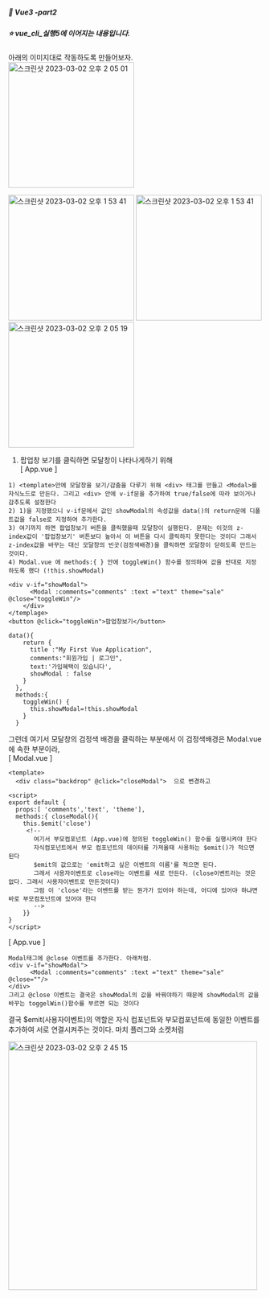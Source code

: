 ##### :cactus: Vue3 -part2

##### :star: vue_cli_실행5에 이어지는 내용입니다.

아래의 이미지대로 작동하도록 만들어보자.  
<img width="250" alt="스크린샷 2023-03-02 오후 2 05 01" src="https://user-images.githubusercontent.com/48478079/222336145-fd1afcdb-0049-4809-a738-58d9c8892b65.png"> 

<img width="250" alt="스크린샷 2023-03-02 오후 1 53 41" src="https://user-images.githubusercontent.com/48478079/222334595-a2d0484a-e95a-410a-b709-0f0f703d7a5f.png"> <img width="250" alt="스크린샷 2023-03-02 오후 1 53 41" src="https://user-images.githubusercontent.com/48478079/222335270-cb9fa327-862a-4adb-b2d2-bdc2600fb38d.png">   
<img width="250" alt="스크린샷 2023-03-02 오후 2 05 19" src="https://user-images.githubusercontent.com/48478079/222336190-489fa534-1985-44be-bf28-19b15e7a07c7.png">

1. 팝업창 보기를 클릭하면 모달창이 나타나게하기 위해  
[ App.vue ]
```
1) <template>안에 모달창을 보기/감춤을 다루기 위해 <div> 태그를 만들고 <Modal>를 자식노드로 만든다. 그리고 <div> 안에 v-if문을 추가하여 true/false에 따라 보이거나 감추도록 설정한다
2) 1)을 지정했으니 v-if문에서 값인 showModal의 속성값을 data()의 return문에 디폴트값을 false로 지정하여 추가한다.
3) 여기까지 하면 팝업창보기 버튼을 클릭했을때 모달창이 실행된다. 문제는 이것의 z-index값이 '팝업창보기' 버튼보다 높아서 이 버튼을 다시 클릭하지 못한다는 것이다 그래서 z-index값을 바꾸는 대신 모달창의 빈곳(검정색배경)을 클릭하면 모달창이 닫히도록 만드는 것이다.
4) Modal.vue 에 methods:{ } 안에 toggleWin() 함수를 정의하여 값을 반대로 지정하도록 했다 (!this.showModal)

<div v-if="showModal">
      <Modal :comments="comments" :text ="text" theme="sale" @close="toggleWin"/>
    </div>
</templage>
<button @click="toggleWin">팝업창보기</button>

data(){
    return {
      title :"My First Vue Application",
      comments:"회원가입 | 로그인",
      text:'가입혜택이 있습니다',
      showModal : false
    }
  },
  methods:{
    toggleWin() {
      this.showModal=!this.showModal
    }
  }
```  
그런데 여기서 모달창의 검정색 배경을 클릭하는 부분에서 이 검정색배경은 Modal.vue에 속한 부분이라,  
[ Modal.vue ]
```
<template>
  <div class="backdrop" @click="closeModal">  으로 변경하고
 
<script>
export default {
  props:[ 'comments','text', 'theme'],
  methods:{ closeModal(){ 
    this.$emit('close')
     <!--          
       여기서 부모컴포넌트 (App.vue)에 정의된 toggleWin() 함수를 실행시켜야 한다
       자식컴포넌트에서 부모 컴포넌트의 데이터를 가져올때 사용하는 $emit()가 적으면 된다
       $emit의 값으로는 'emit하고 싶은 이벤트의 이름'를 적으면 된다.
       그래서 사용자이벤트로 close라는 이벤트를 새로 만든다. (close이벤트라는 것은 없다. 그래서 사용자이벤트로 만든것이다)
       그럼 이 'close'라는 이벤트를 받는 뭔가가 있어야 하는데, 어디에 있어야 하냐면 바로 부모컴포넌트에 있어야 한다
       -->
    }}
}
</script>
``` 
[ App.vue ]

```
Modal태그에 @close 이벤트를 추가한다. 아래처럼.
<div v-if="showModal">
      <Modal :comments="comments" :text ="text" theme="sale" @close=""/>
</div>
그리고 @close 이벤트는 결국은 showModal의 값을 바꿔야하기 때문에 showModal의 값을 바꾸는 toggelWin()함수를 부르면 되는 것이다
```
결국 $emit(사용자이벤트)의 역할은 자식 컴포넌트와 부모컴포넌트에 동일한 이벤트를 추가하여 서로 연결시켜주는 것이다. 마치 플러그와 소켓처럼  

<img width="495" alt="스크린샷 2023-03-02 오후 2 45 15" src="https://user-images.githubusercontent.com/48478079/222341795-b0d42ecc-1f86-4c4b-878f-c4bfd9a316a2.png">
